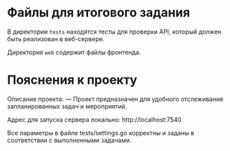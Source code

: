 # Файлы для итогового задания

В директории `tests` находятся тесты для проверки API, который должен быть реализован в веб-сервере.

Директория `web` содержит файлы фронтенда.

# Пояснения к проекту

Описание проекта:
— Проект предназначен для удобного отслеживания запланированных задач и мероприятий.

Адрес для запуска сервера локально: http://localhost:7540

Все параметры в файле tests/settings.go корректны и заданы в соответствии с выполненными задачами.
